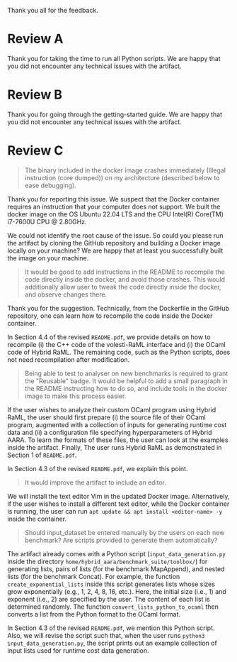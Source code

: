 Thank you all for the feedback.

# Review A

Thank you for taking the time to run all Python scripts. We are happy that you
did not encounter any technical issues with the artifact.

# Review B

Thank you for going through the getting-started guide. We are happy that you did
not encounter any technical issues with the artifact.

# Review C

> The binary included in the docker image crashes immediately (Illegal
> instruction (core dumped)) on my architecture (described below to ease
> debugging).

Thank you for reporting this issue. We suspect that the Docker container
requires an instruction that your computer does not support. We built the docker
image on the OS Ubuntu 22.04 LTS and the CPU Intel(R) Core(TM) i7-7600U CPU @
2.80GHz.

We could not identify the root cause of the issue. So could you please run the
artifact by cloning the GitHub repository and building a Docker image locally on
your machine? We are happy that at least you successfully built the image on
your machine.

> It would be good to add instructions in the README to recompile the code
> directly inside the docker, and avoid those crashes. This would additionally
> allow user to tweak the code directly inside the docker, and observe changes
> there.

Thank you for the suggestion. Technically, from the Dockerfile in the GitHub
repository, one can learn how to recompile the code inside the Docker container.

In Section 4.4 of the revised `README.pdf`, we provide details on how to
recompile (i) the C++ code of the volesti-RaML interface and (i) the OCaml code
of Hybrid RaML. The remaining code, such as the Python scripts, does not need
recompilation after modification.

> Being able to test to analyser on new benchmarks is required to grant the
> "Reusable" badge. It would be helpful to add a small paragraph in the README
> instructing how to do so, and include tools in the docker image to make this
> process easier.

If the user wishes to analyze their custom OCaml program using Hybrid RaML, the
user should first prepare (i) the source file of their OCaml program, augmented
with a collection of inputs for generating runtime cost data and (ii) a
configuration file specifying hyperparameters of Hybrid AARA. To learn the
formats of these files, the user can look at the examples inside the artifact.
Finally, The user runs Hybrid RaML as demonstrated in Section 1 of `README.pdf`.

In Section 4.3 of the revised `README.pdf`, we explain this point.

> It would improve the artifact to include an editor.

We will install the text editor Vim in the updated Docker image. Alternatively,
if the user wishes to install a different text editor, while the Docker
container is running, the user can run `apt update && apt install <editor-name>
-y` inside the container.

> Should input_dataset be entered manually by the users on each new benchmark?
> Are scripts provided to generate them automatically?

The artifact already comes with a Python script (`input_data_generation.py`
inside the directory `home/hybrid_aara/benchmark_suite/toolbox/`) for generating
lists, pairs of lists (for the benchmark MapAppend), and nested lists (for the
benchmark Concat). For example, the function `create_exponential_lists` inside
this script generates lists whose sizes grow exponentially (e.g., 1, 2, 4, 8,
16, etc.). Here, the initial size (i.e., 1) and exponent (i.e., 2) are specified
by the user. The content of each list is determined randomly. The function
`convert_lists_python_to_ocaml` then converts a list from the Python format to
the OCaml format.

In Section 4.3 of the revised `README.pdf`, we mention this Python script. Also,
we will revise the script such that, when the user runs `python3
input_data_generation.py`, the script prints out an example collection of input
lists used for runtime cost data generation.
